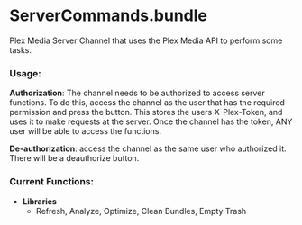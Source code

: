 # ServerCommands.bundle
Plex Media Server Channel that uses the Plex Media API to perform some tasks.

### Usage:
**Authorization**: The channel needs to be authorized to access server functions. To do this, access the channel as the user that has the required permission and press the button. This stores the users X-Plex-Token, and uses it to make requests at the server. Once the channel has the token, ANY user will be able to access the functions.

**De-authorization**: access the channel as the same user who authorized it. There will be a deauthorize button.

### Current Functions:
  * **Libraries**
    * Refresh, Analyze, Optimize, Clean Bundles, Empty Trash
